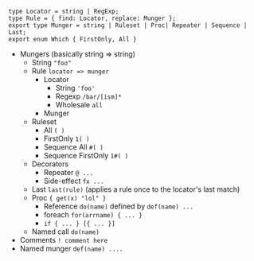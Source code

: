 ```
type Locator = string | RegExp;
type Rule = { find: Locator, replace: Munger };
export type Munger = string | Ruleset | Proc| Repeater | Sequence | Last;
export enum Which { FirstOnly, All }
```
* Mungers (basically string => string)
    * String `"foo"`
    * Rule `locator => munger`
        * Locator
            * String `'foo'`
            * Regexp `/bar/[ism]*`
            * Wholesale `all`
        * Munger
    * Ruleset 
        * All `( )`
        * FirstOnly `1( )`
        * Sequence All `#( )`
        * Sequence FirstOnly `1#( )`
    * Decorators
        * Repeater `@ ...`
        * Side-effect `fx ...`
    * Last `last(rule)` (applies a rule once to the locator's last match)
    * Proc `{ get(x) "lol" }`
        * Reference `do(name)` defined by `def(name) ...`
        * foreach `for(arrname) { ... }`
        * `if { ... } [{ ... }]`
    * Named call `do(name)`
* Comments `! comment here`
* Named munger `def(name) ....`

